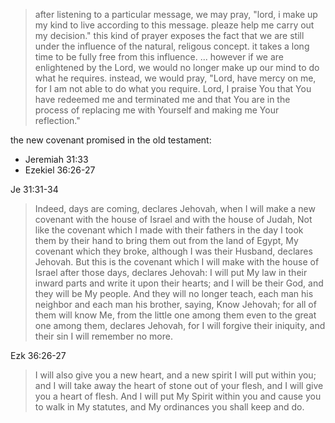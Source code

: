 > after listening to a particular message, we may pray, "lord, i make up my kind to live according to this message. pleaze help me carry out my decision." this kind of prayer exposes the fact that we are still under the influence of the natural, religous concept. it takes a long time to be fully free from this influence. ... however if we are enlightened by the Lord, we would no longer make up our mind to do what he requires. instead, we would pray, "Lord, have mercy on me, for I am not able to do what you require. Lord, I praise You that You have redeemed me and terminated me and that You are in the process of replacing me with Yourself and making me Your reflection."

the new covenant promised in the old testament:
- Jeremiah 31:33
- Ezekiel 36:26-27

Je 31:31-34
> Indeed, days are coming, declares Jehovah, when I will make a new covenant with the house of Israel and with the house of Judah,
> Not like the covenant which I made with their fathers in the day I took them by their hand to bring them out from the land of Egypt, My covenant which they broke, although I was their Husband, declares Jehovah.
> But this is the covenant which I will make with the house of Israel after those days, declares Jehovah: I will put My law in their inward parts and write it upon their hearts; and I will be their God, and they will be My people.
> And they will no longer teach, each man his neighbor and each man his brother, saying, Know Jehovah; for all of them will know Me, from the little one among them even to the great one among them, declares Jehovah, for I will forgive their iniquity, and their sin I will remember no more.

Ezk 36:26-27
> I will also give you a new heart, and a new spirit I will put within you; and I will take away the heart of stone out of your flesh, and I will give you a heart of flesh.
> And I will put My Spirit within you and cause you to walk in My statutes, and My ordinances you shall keep and do.

